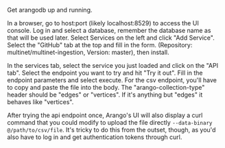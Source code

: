 Get arangodb up and running.

In a browser, go to host:port (likely localhost:8529) to access the UI console. Log in and select a database, remember the database name as that will be used later. Select Services on the left and click "Add Service". Select the "GitHub" tab at the top and fill in the form. (Repository: multinet/multinet-ingestion, Version: master), then install.

In the services tab, select the service you just loaded and click on the "API tab".
Select the endpoint you want to try and hit "Try it out". Fill in the endpoint parameters and select execute. For the csv endpoint, you'll have to copy and paste the file into the body. The "arango-collection-type" header should be "edges" or "vertices". If it's anything but "edges" it behaves like "vertices".

After trying the api endpoint once, Arango's UI will also display a curl command that you could modify to upload the file directly `--data-binary @/path/to/csv/file`. It's tricky to do this from the outset, though, as you'd also have to log in and get authentication tokens through curl.

